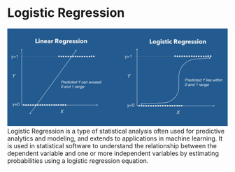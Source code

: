 # Logistic Regression
![alt text](logreg.jfif)
Logistic Regression is a type of statistical analysis often used for predictive analytics and modeling, and extends to applications in machine learning. It is used in statistical software to understand the relationship between the dependent variable and one or more independent variables by estimating probabilities using a logistic regression equation.
